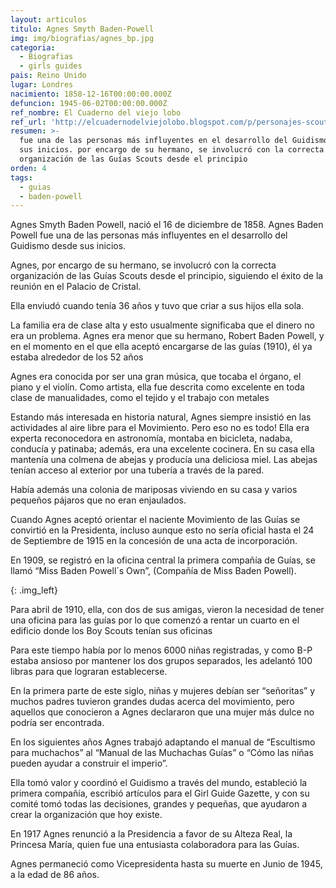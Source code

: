```yaml
---
layout: articulos
titulo: Agnes Smyth Baden-Powell
img: img/biografias/agnes_bp.jpg
categoria:
  - Biografias
  - girls guides
pais: Reino Unido
lugar: Londres
nacimiento: 1858-12-16T00:00:00.000Z
defuncion: 1945-06-02T00:00:00.000Z
ref_nombre: El Cuaderno del viejo lobo
ref_url: 'http://elcuadernodelviejolobo.blogspot.com/p/personajes-scouts.html'
resumen: >-
  fue una de las personas más influyentes en el desarrollo del Guidismo desde
  sus inicios. por encargo de su hermano, se involucró con la correcta
  organización de las Guías Scouts desde el principio
orden: 4
tags:
  - guias
  - baden-powell
---
```

Agnes Smyth Baden Powell, nació el 16 de diciembre de 1858. Agnes Baden Powell fue una de las personas más influyentes en el desarrollo del Guidismo desde sus inicios.

Agnes, por encargo de su hermano, se involucró con la correcta organización de las Guías Scouts desde el principio, siguiendo el éxito de la reunión en el Palacio de Cristal.

Ella enviudó cuando tenía 36 años y tuvo que criar a sus hijos ella sola.

La familia era de clase alta y esto usualmente significaba que el dinero no era un problema. Agnes era menor que su hermano, Robert Baden Powell, y en el momento en el que ella aceptó encargarse de las guías (1910), él ya estaba alrededor de los 52 años

Agnes era conocida por ser una gran música, que tocaba el órgano, el piano y el violín. Como artista, ella fue descrita como excelente en toda clase de manualidades, como el tejido y el trabajo con metales

Estando más interesada en historia natural, Agnes siempre insistió en las actividades al aire libre para el Movimiento. Pero eso no es todo! Ella era experta reconocedora en astronomía, montaba en bicicleta, nadaba, conducía y patinaba; además, era una excelente cocinera. En su casa ella mantenía una colmena de abejas y producía una deliciosa miel. Las abejas tenían acceso al exterior por una tubería a través de la pared.

Había además una colonia de mariposas viviendo en su casa y varios pequeños pájaros que no eran enjaulados.

Cuando Agnes aceptó orientar el naciente Movimiento de las Guías se convirtió en la Presidenta, incluso aunque esto no sería oficial hasta el 24 de Septiembre de 1915 en la concesión de una acta de incorporación.

En 1909, se registró en la oficina central la primera compañía de Guías, se llamó “Miss Baden Powell´s Own”, (Compañía de Miss Baden Powell).

<amp-img src="{{site.baseurl}}/img/biografias/agnes_bp1.jpg" width="400" height="358" alt="Agnes Baden-Powell frente a las Guias" layout="fixed"></amp-img>
{: .img_left}

Para abril de 1910, ella, con dos de sus amigas, vieron la necesidad de tener una oficina para las guías por lo que comenzó a rentar un cuarto en el edificio donde los Boy Scouts tenían sus oficinas

Para este tiempo había por lo menos 6000 niñas registradas, y como B-P estaba ansioso por mantener los dos grupos separados, les adelantó 100 libras para que lograran establecerse.

En la primera parte de este siglo, niñas y mujeres debían ser “señoritas” y muchos padres tuvieron grandes dudas acerca del movimiento, pero aquellos que conocieron a Agnes declararon que una mujer más dulce no podría ser encontrada.

En los siguientes años Agnes trabajó adaptando el manual de “Escultismo para muchachos” al “Manual de las Muchachas Guías” o “Cómo las niñas pueden ayudar a construir el imperio”.

Ella tomó valor y coordinó el Guidismo a través del mundo, estableció la primera compañía, escribió artículos para el Girl Guide Gazette, y con su comité tomó todas las decisiones, grandes y pequeñas, que ayudaron a crear la organización que hoy existe.

En 1917 Agnes renunció a la Presidencia a favor de su Alteza Real, la Princesa María, quien fue una entusiasta colaboradora para las Guías.

Agnes permaneció como Vicepresidenta hasta su muerte en Junio de 1945, a la edad de 86 años.
